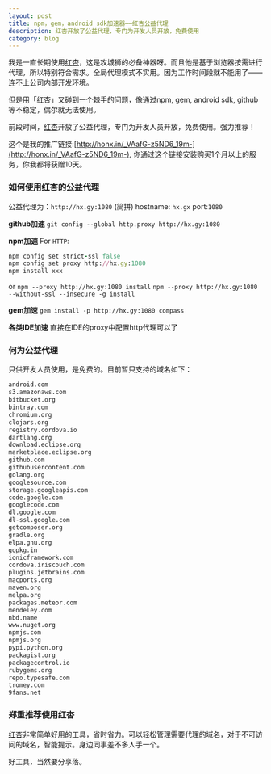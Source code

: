 ```yaml
---
layout: post
title: npm，gem，android sdk加速器——红杏公益代理
description: 红杏开放了公益代理，专门为开发人员开放，免费使用
category: blog
---
```

我是一直长期使用[红杏](http://honx.in/_VAafG-z5ND6_19m-)，这是攻城狮的必备神器呀。而且他是基于浏览器按需进行代理，所以特别符合需求。全局代理模式不实用。因为工作时间段就不能用了——连不上公司内部开发环境。

但是用「红杏」又碰到一个棘手的问题，像通过npm, gem, android sdk, github等不稳定，偶尔就无法使用。

前段时间，[红杏](http://honx.in/_VAafG-z5ND6_19m-)开放了公益代理，专门为开发人员开放，免费使用。强力推荐！

这个是我的推广链接:[http://honx.in/_VAafG-z5ND6_19m-](http://honx.in/_VAafG-z5ND6_19m-), 你通过这个链接安装购买1个月以上的服务，你我都将获赠10天。

### 如何使用红杏的公益代理

公益代理为：`http://hx.gy:1080` (简拼)
hostname: `hx.gx`
port:`1080`

**github加速**
`git config --global http.proxy http://hx.gy:1080`

**npm加速**
For `HTTP`:
```ruby
npm config set strict-ssl false
npm config set proxy http://hx.gy:1080
npm install xxx
```
or
`npm --proxy http://hx.gy:1080 install`
`npm --proxy http://hx.gy:1080 --without-ssl --insecure -g install`

**gem加速**
`gem install -p http://hx.gy:1080 compass`

**各类IDE加速**
直接在IDE的proxy中配置http代理可以了

### 何为公益代理
只供开发人员使用，是免费的。目前暂只支持的域名如下：
```html
android.com
s3.amazonaws.com
bitbucket.org
bintray.com
chromium.org
clojars.org
registry.cordova.io
dartlang.org
download.eclipse.org
marketplace.eclipse.org
github.com
githubusercontent.com
golang.org
googlesource.com
storage.googleapis.com
code.google.com
googlecode.com
dl.google.com
dl-ssl.google.com
getcomposer.org
gradle.org
elpa.gnu.org
gopkg.in
ionicframework.com
cordova.iriscouch.com
plugins.jetbrains.com
macports.org
maven.org
melpa.org
packages.meteor.com
mendeley.com
nbd.name
www.nuget.org
npmjs.com
npmjs.org
pypi.python.org
packagist.org
packagecontrol.io
rubygems.org
repo.typesafe.com
tromey.com
9fans.net
```

### 郑重推荐使用红杏
[红杏](http://honx.in/_VAafG-z5ND6_19m-)非常简单好用的工具，省时省力。可以轻松管理需要代理的域名，对于不可访问的域名，智能提示。身边同事差不多人手一个。

好工具，当然要分享落。




